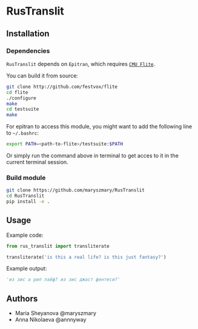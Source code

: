 # RusTranslit

## Installation

### Dependencies

`RusTranslit` depends on `Epitran`, which requires [`CMU Flite`](https://github.com/festvox/flite).

You can build it from source:

```sh
git clone http://github.com/festvox/flite
cd flite
./configure
make
cd testsuite
make
```

For epitran to access this module, you might want to add the following line to `~/.bashrc`:

```sh
export PATH=<path-to-flite>/testsuite:$PATH
```

Or simply run the command above in terminal to get acces to it in the current terminal session.

### Build module

```sh
git clone https://github.com/maryszmary/RusTranslit
cd RusTranslit
pip install -e .
```

## Usage

Example code:

```python
from rus_translit import transliterate

transliterate('is this a real life? is this just fantasy?')
```

Example output:
```python
'из зис а рил лайф? из зис джаст фентеси?'
```

## Authors

* Maria Sheyanova @maryszmary
* Anna Nikolaeva @annnyway
